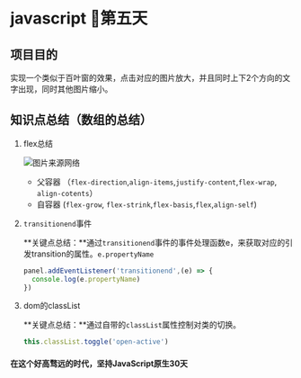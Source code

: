 # javascript 💪第五天

## 项目目的
实现一个类似于百叶窗的效果，点击对应的图片放大，并且同时上下2个方向的文字出现，同时其他图片缩小。


## 知识点总结（数组的总结）
1. flex总结

   ![图片来源网络](http://upload-images.jianshu.io/upload_images/2166980-a3a872b9fb50bd86.png?imageMogr2/auto-orient/strip%7CimageView2/2)

   * 父容器 （`flex-direction`,`align-items`,`justify-content`,`flex-wrap`, `align-cotents`）
   * 自容器  (`flex-grow`, `flex-strink`,`flex-basis`,`flex`,`align-self`)

2. `transitionend`事件

   **关键点总结：**通过`transitionend`事件的事件处理函数e，来获取对应的引发transition的属性。`e.propertyName`

   ```javascript
   panel.addEventListener('transitionend',(e) => {
     console.log(e.propertyName)
   })
   ```

3. dom的classList

   **关键点总结：**通过自带的`classList`属性控制对类的切换。

   ```javascript
   this.classList.toggle('open-active')
   ```


#### **在这个好高骛远的时代，坚持JavaScript原生30天**
